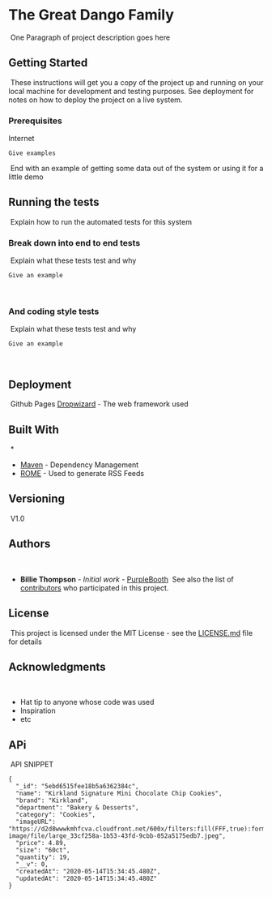 # The Great Dango Family
​
One Paragraph of project description goes here
​
## Getting Started
​
These instructions will get you a copy of the project up and running on your local machine for development and testing purposes. See deployment for notes on how to deploy the project on a live system.
​
### Prerequisites
Internet
​
```
Give examples
```
​
End with an example of getting some data out of the system or using it for a little demo
​
## Running the tests
​
Explain how to run the automated tests for this system
​
### Break down into end to end tests
​
Explain what these tests test and why
​
```
Give an example
```
​
### And coding style tests
​
Explain what these tests test and why
​
```
Give an example
```
​
## Deployment
​
Github Pages
[Dropwizard](http://abrahamtavarez/) - The web framework used
## Built With
​
*
* [Maven](https://maven.apache.org/) - Dependency Management
* [ROME](https://rometools.github.io/rome/) - Used to generate RSS Feeds
​
​
​
## Versioning
​
V1.0
​
## Authors
​
* **Billie Thompson** - *Initial work* - [PurpleBooth](https://github.com/PurpleBooth)
​
See also the list of [contributors](https://github.com/your/project/contributors) who participated in this project.
​
## License
​
This project is licensed under the MIT License - see the [LICENSE.md](LICENSE.md) file for details
​
## Acknowledgments
​
* Hat tip to anyone whose code was used
* Inspiration
* etc
​
​
## APi
​
API SNIPPET
​
```
{
  "_id": "5ebd6515fee18b5a6362384c",
  "name": "Kirkland Signature Mini Chocolate Chip Cookies",
  "brand": "Kirkland",
  "department": "Bakery & Desserts",
  "category": "Cookies",
  "imageURL": "https://d2d8wwwkmhfcva.cloudfront.net/600x/filters:fill(FFF,true):format(jpg)/d2lnr5mha7bycj.cloudfront.net/product-image/file/large_33cf258a-1b53-43fd-9cbb-052a5175edb7.jpeg",
  "price": 4.89,
  "size": "60ct",
  "quantity": 19,
  "__v": 0,
  "createdAt": "2020-05-14T15:34:45.480Z",
  "updatedAt": "2020-05-14T15:34:45.480Z"
}
```